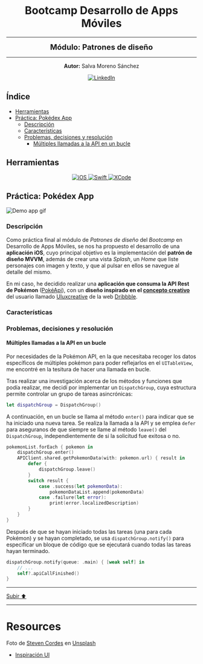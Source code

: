 <a name="top"></a>

<h1 align="center">
  <strong><span>Bootcamp Desarrollo de Apps Móviles</span></strong>
</h1>

---

<p align="center">
  <strong><span style="font-size:20px;">Módulo: Patrones de diseño</span></strong>
</p>

---

<p align="center">
  <strong>Autor:</strong> Salva Moreno Sánchez
</p>

<p align="center">
  <a href="https://www.linkedin.com/in/salvador-moreno-sanchez/">
    <img src="https://img.shields.io/badge/LinkedIn-0077B5?style=for-the-badge&logo=linkedin&logoColor=white" alt="LinkedIn">
  </a>
</p>

## Índice
 
* [Herramientas](#herramientas)
* [Práctica: Pokédex App](#practica)
	* [Descripción](#descripcion) 
	* [Características](#caracteristicas)
	* [Problemas, decisiones y resolución](#problemas)
		* [Múltiples llamadas a la API en un bucle](#problemas1)

<a name="herramientas"></a>
## Herramientas

<p align="center">

<a href="https://www.apple.com/es/ios/ios-17/">
   <img src="https://img.shields.io/badge/iOS-000000?style=for-the-badge&logo=ios&logoColor=white" alt="iOS">
 </a>
  
 <a href="https://www.swift.org/documentation/">
   <img src="https://img.shields.io/badge/swift-F54A2A?style=for-the-badge&logo=swift&logoColor=white" alt="Swift">
 </a>
  
 <a href="https://developer.apple.com/xcode/">
   <img src="https://img.shields.io/badge/Xcode-007ACC?style=for-the-badge&logo=Xcode&logoColor=white" alt="XCode">
 </a>
  
</p>

<a name="practica"></a>
## Práctica: Pokédex App

![Demo app gif](images/demoApp.gif)

<a name="descripcion"></a>
### Descripción

Como práctica final al módulo de *Patrones de diseño* del *Bootcamp* en Desarrollo de Apps Móviles, se nos ha propuesto el desarrollo de una **aplicación iOS**, cuyo principal objetivo es la implementación del **patrón de diseño MVVM**, además de crear una vista *Splash*, un *Home* que liste personajes con imagen y texto, y que al pulsar en ellos se navegue al detalle del mismo.

En mi caso, he decidido realizar una **aplicación que consuma la API Rest de Pokémon** ([PokéApi](https://pokeapi.co)), con un **diseño inspirado en el [concepto creativo](https://dribbble.com/shots/20298235-Pokedex-App)** del usuario llamado [UIuxcreative](https://dribbble.com/rkmhrzn18) de la web [Dribbble](https://dribbble.com).

<a name="caracteristicas"></a>
### Características 

<a name="problemas"></a>
### Problemas, decisiones y resolución

<a name="problemas1"></a>
#### Múltiples llamadas a la API en un bucle

Por necesidades de la Pokémon API, en la que necesitaba recoger los datos específicos de múltiples pokémon para poder reflejarlos en el `UITableView`, me encontré en la tesitura de hacer una llamada en bucle.

Tras realizar una investigación acerca de los métodos y funciones que podía realizar, me decidí por implementar un `DispatchGroup`, cuya estructura permite controlar un grupo de tareas asincrónicas:

```swift
let dispatchGroup = DispatchGroup()
```

A continuación, en un bucle se llama al método `enter()` para indicar que se ha iniciado una nueva tarea. Se realiza la llamada a la API y se emplea `defer` para aseguranos de que siempre se llame al método `leave()` del `DispatchGroup`, independientemente de si la solicitud fue exitosa o no.

```swift
pokemonList.forEach { pokemon in
    dispatchGroup.enter()
    APIClient.shared.getPokemonData(with: pokemon.url) { result in
        defer {
            dispatchGroup.leave()
        }
        switch result {
            case .success(let pokemonData):
                pokemonDataList.append(pokemonData)
            case .failure(let error):
                print(error.localizedDescription)
        }
    }
}
```

Después de que se hayan iniciado todas las tareas (una para cada Pokémon) y se hayan completado, se usa `dispatchGroup.notify()` para especificar un bloque de código que se ejecutará cuando todas las tareas hayan terminado.

```swift
dispatchGroup.notify(queue: .main) { [weak self] in
    // ...
    self?.apiCallFinished()
}
```

---

[Subir ⬆️](#top)

---

# Resources

Foto de <a href="https://unsplash.com/es/@steven3466?utm_content=creditCopyText&utm_medium=referral&utm_source=unsplash">Steven Cordes</a> en <a href="https://unsplash.com/es/fotos/S0j5lxoEwPo?utm_content=creditCopyText&utm_medium=referral&utm_source=unsplash">Unsplash</a>

* [Inspiración UI](https://dribbble.com/shots/20298235-Pokedex-App)
